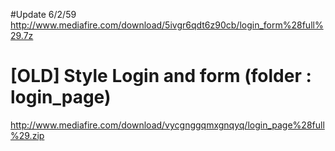 #Update 6/2/59
http://www.mediafire.com/download/5ivgr6qdt6z90cb/login_form%28full%29.7z



# [OLD] Style Login and form (folder : login_page)
http://www.mediafire.com/download/vycgnggqmxgnqyq/login_page%28full%29.zip
